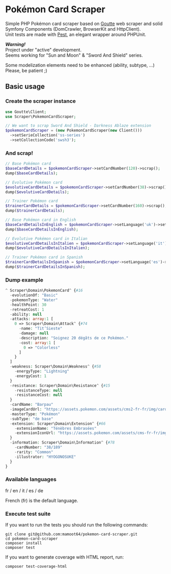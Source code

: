 # Pokémon Card Scraper

Simple PHP Pokémon card scraper based on [Goutte](https://github.com/FriendsOfPHP/Goutte) web scraper and solid Symfony Components (DomCrawler, BrowserKit and HttpClient).   
Unit tests are made with [Pest](https://github.com/pestphp/pest), an elegant wrapper around PHPUnit.

***Warning!***    
Project under "active" development.    
Seems working for "Sun and Moon" & "Sword And Shield" series.    

Some modelization elements need to be enhanced (ability, subtype, ...)    
Please, be patient ;)

Basic usage
-------

### Create the scraper instance
```php
use Goutte\Client;
use Scraper\PokemonCardScraper;

// We want to scrap Sword And Shield - Darkness Ablaze extension
$pokemonCardScraper = (new PokemonCardScraper(new Client()))
  ->setSerieCollection('ss-series')
  ->setCollectionCode('swsh3');
```

### And scrap!

```php
// Base Pokémon card
$baseCardDetails = $pokemonCardScraper->setCardNumber(120)->scrap();
dump($baseCardDetails);

// Evolutive Pokémon card
$evolutiveCardDetails = $pokemonCardScraper->setCardNumber(38)->scrap();
dump($evolutiveCardDetails);

// Trainer Pokémon card
$trainerCardDetails = $pokemonCardScraper->setCardNumber(160)->scrap();
dump($trainerCardDetails);

// Base Pokémon card in English
$baseCardDetailsInEnglish = $pokemonCardScraper->setLanguage('uk')->setCardNumber(1)->scrap();
dump($baseCardDetailsInEnglish);

// Evolutive Pokémon card in Italian
$evolutiveCardDetailsInItalien = $pokemonCardScraper->setLanguage('it')->setCardNumber(38)->scrap();
dump($evolutiveCardDetailsInItalien);

// Trainer Pokémon card in Spanish
$trainerCardDetailsInSpanish = $pokemonCardScraper->setLanguage('es')->setCardNumber(160)->scrap();
dump($trainerCardDetailsInSpanish);
```
### Dump example

````php
^ Scraper\Domain\PokemonCard^ {#16
  -evolutionOf: "Basic"
  -pokemonType: "Water"
  -healthPoint: 30
  -retreatCost: 1
  -ability: null
  -attacks: array:1 [
    0 => Scraper\Domain\Attack^ {#74
      -name: "Tit’Sieste"
      -damage: null
      -description: "Soignez 20 dégâts de ce Pokémon."
      -cost: array:1 [
        0 => "Colorless"
      ]
    }
  ]
  -weakness: Scraper\Domain\Weakness^ {#58
    -energyType: "Lightning"
    -energyCost: 1
  }
  -resistance: Scraper\Domain\Resistance^ {#15
    -resistanceType: null
    -resistanceCost: null
  }
  -cardName: "Barpau"
  -imageCardUrl: "https://assets.pokemon.com/assets/cms2-fr-fr/img/cards/web/SWSH3/SWSH3_FR_38.png"
  -masterType: "Pokémon"
  -subType: "de base"
  -extension: Scraper\Domain\Extension^ {#66
    -extensionName: "Ténèbres Embrasées"
    -extensionIconUrl: "https://assets.pokemon.com/assets/cms-fr-fr/img/tcg/expansion-symbols/_40x40/swsh3-expansion-symbol.png"
  }
  -information: Scraper\Domain\Information^ {#78
    -cardNumber: "38/189"
    -rarity: "Common"
    -illustrator: "HYOGONOSUKE"
  }
}
````

### Available languages

fr / en / it / es / de

French (fr) is the default language.


### Execute test suite

If you want to run the tests you should run the following commands:

```terminal
git clone git@github.com:mamoot64/pokemon-card-scraper.git
cd pokemon-card-scraper
composer install
composer test
```

If you want to generate coverage with HTML report, run:   

```terminal
composer test-coverage-html
```